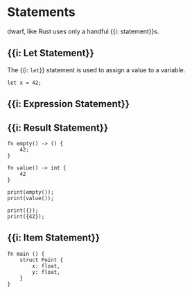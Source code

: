 # Statements

dwarf, like Rust uses only a handful {{i: statement}}s.

## {{i: Let Statement}}

The {{i: `let`}} statement is used to assign a value to a variable.

```dwarf
let x = 42;
```

## {{i: Expression Statement}}

## {{i: Result Statement}}

```dwarf
fn empty() -> () {
    42;
}

fn value() -> int {
    42
}

print(empty());
print(value());

print({});
print({42});
```

## {{i: Item Statement}}

```dwarf
fn main () {
    struct Point {
        x: float,
        y: float,
    }
}
```
